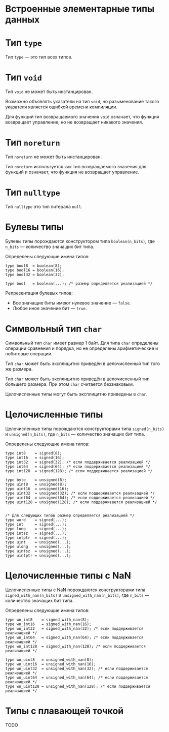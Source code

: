 # Встроенные элементарные типы данных

# Тип `type`

Тип `type` — это тип всех типов.

# Тип `void`

Тип `void` не может быть инстанцирован.

Возможно объявлять указатели на тип `void`, но разыменование такого указателя является ошибкой времени компиляции.

Для функций тип возвращаемого значения `void` означает, что функция возвращает управление, но не возвращает никакого значения.

# Тип `noreturn`

Тип `noreturn` не может быть инстанцирован.

Тип `noreturn` используется как тип возвращаемого значения для функций и означает, что функция не возвращает управление.

# Тип `nulltype`

Тип `nulltype` это тип литерала `null`.

# Булевы типы

Булевы типы порождаются конструктором типа `boolean(n_bits)`, где `n_bits` — количество значащих бит типа.

Определены следующие имена типов:

```
type bool8  = boolean(8);
type bool16 = boolean(16);
type bool32 = boolean(32);

type bool   = boolean(...); /* размер определяется реализацией */
```

Репрезентация булевых типов:

* Все значащие биты имеют нулевое значение — `false`.
* Любое иное значение бит  — `true`.

# Символьный тип `char`

Символьный тип `char` имеет размер 1 байт. Для типа `char` определены операции сравнения и порядка, но не определены арифметические и побитовые операции.

Тип `char` может быть эксплицитно приведён в целочисленный тип того же размера.

Тип `char` может быть эксплицитно приведён в целочисленный тип большего размера. При этом `char` считается беззнаковым.

Целочисленные типы могут быть эксплицитно приведены в `char`.

# Целочисленные типы

Целочисленные типы порождаются конструкторами типа `signed(n_bits)` и `unsigned(n_bits)`, где `n_bits` — количество значащих бит типа.

Определены следующие имена типов:

```
type int8    = signed(8);
type int16   = signed(16);
type int32   = signed(32); /* если поддерживается реализацией */
type int64   = signed(64); /* если поддерживается реализацией */
type int128  = signed(128); /* если поддерживается реализацией */

type byte    = unsigned(8);
type uint8   = unsigned(8);
type uint16  = unsigned(16);
type uint32  = unsigned(32); /* если поддерживается реализацией */
type uint64  = unsigned(64); /* если поддерживается реализацией */
type uint128 = unsigned(128); /* если поддерживается реализацией */


/* Для следующих типов размер определяется реализацией */
type word    = signed(...);
type int     = signed(...);
type long    = signed(...);
type intsz   = signed(...);
type intptr  = signed(...);
type uint    = unsigned(...);
type ulong   = unsigned(...);
type uintsz  = unsigned(...);
type uintptr = unsigned(...);
```

# Целочисленные типы с NaN

Целочисленные типы с NaN порождаются конструкторами типа `signed_with_nan(n_bits)` и `unsigned_with_nan(n_bits)`, где `n_bits` — количество значащих бит типа.

Определены следующие имена типов:

```
type wn_int8    = signed_with_nan(8);
type wn_int16   = signed_with_nan(16);
type wn_int32   = signed_with_nan(32); /* если поддерживается реализацией */
type wn_int64   = signed_with_nan(64); /* если поддерживается реализацией */
type wn_int128  = signed_with_nan(128); /* если поддерживается реализацией */

type wn_uint8   = unsigned_with_nan(8);
type wn_uint16  = unsigned_with_nan(16);
type wn_uint32  = unsigned_with_nan(32); /* если поддерживается реализацией */
type wn_uint64  = unsigned_with_nan(64); /* если поддерживается реализацией */
type wn_uint128 = unsigned_with_nan(128); /* если поддерживается реализацией */
```

# Типы с плавающей точкой

TODO
